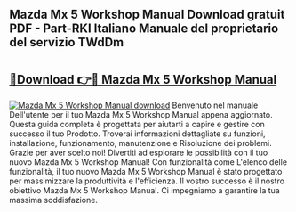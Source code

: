 ## Mazda Mx 5 Workshop Manual Download gratuit PDF - Part-RKI Italiano Manuale del proprietario del servizio TWdDm

# <h2><a href="http://dfe9h2g.blite.top/?on=Mazda+Mx+5+Workshop+Manual">🔗Download 👉🔴 Mazda Mx 5 Workshop Manual</a></h2>

[![Mazda Mx 5 Workshop Manual download](https://i.imgur.com/lujVjoI.png)](http://dfe9h2g.blite.top/?on=Mazda+Mx+5+Workshop+Manual)
Benvenuto nel manuale Dell'utente per il tuo Mazda Mx 5 Workshop Manual appena aggiornato. Questa guida completa è progettata per aiutarti a capire e gestire con successo il tuo Prodotto. Troverai informazioni dettagliate su funzioni, installazione, funzionamento, manutenzione e Risoluzione dei problemi. Grazie per aver scelto noi! Divertiti ad esplorare le possibilità con il tuo nuovo Mazda Mx 5 Workshop Manual! Con funzionalità come L'elenco delle funzionalità, il tuo nuovo Mazda Mx 5 Workshop Manual è stato progettato per massimizzare la produttività e l'efficienza. Il vostro successo è il nostro obiettivo Mazda Mx 5 Workshop Manual. Ci impegniamo a garantire la tua massima soddisfazione.
